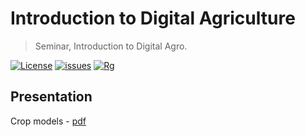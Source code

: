 # Introduction to Digital Agriculture
> Seminar, Introduction to Digital Agro.

[![License](https://img.shields.io/github/license/EDSEL-skoltech/multi_objective_irrigation)](https://github.com/EDSEL-skoltech/multi_objective_irrigation/blob/main/LICENSE)
[![issues](https://img.shields.io/github/issues/EDSEL-skoltech/multi_objective_irrigation)](https://github.com/EDSEL-skoltech/multi_objective_irrigation/issues)
[![Rg](https://img.shields.io/badge/ResearchGate-Follow-green)](https://www.researchgate.net/project/Digital-Agro)




## Presentation

Crop models - [pdf](./Intro.pdf)

